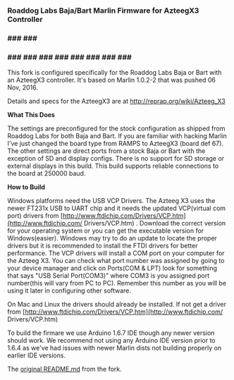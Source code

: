 ### Roaddog Labs Baja/Bart Marlin Firmware for AzteegX3 Controller
### 
### ### ### ### 
### ### ### ### ### ### ### ### ### ### 
This fork is configured specifically for the Roaddog Labs Baja or Bart
with an AzteegX3 controller.  It's based on Marlin 1.0.2-2 that was
pushed 06 Nov, 2016.

Details and specs for the AzteegX3 are at
http://reprap.org/wiki/Azteeg_X3

__What This Does__

The settings are preconfigured for the stock configuration as shipped
from Roaddog Labs for both Baja and Bart.  If you are familiar with
hacking Marlin I've just changed the board type from RAMPS to AzteegX3
(board def 67).  The other settings are direct ports from a stock Baja
or Bart with the exception of SD and display configs.  There is no
support for SD storage or external displays in this build.  This build supports reliable connections to the board at 250000 baud.


__How to Build__

Windows platforms need the USB VCP Drivers.  The Azteeg X3 uses the
newer FT231x USB to UART chip and it needs the updated VCP(virtual com
port) drivers from
[http://www.ftdichip.com/Drivers/VCP.htm](http://www.ftdichip.com/
Drivers/VCP.htm) . Download the correct version for your operating
system or you can get the executable version for Windows(easier).
Windows may try to do an update to locate the proper drivers but it is
recommended to install the FTDI drivers for better performance. The VCP
drivers will install a COM port on your computer for the Azteeg X3.  You
can check what port number was assigned by going to your device manager
and click on Ports(COM & LPT) look for something that says "USB Serial
Port(COM3)" where COM3 is you assigned port number(this will vary from
PC to PC). Remember this number as you will be using it later in
configuring other software.

On Mac and Linux the drivers should already be installed.  If not get a
driver from
[http://www.ftdichip.com/Drivers/VCP.htm](http://www.ftdichip.com/
Drivers/VCP.htm)

To build the firmare we use Arduino 1.6.7 IDE though any newer version should work.  We recommend not using any Arduino IDE version prior to 1.6.4 as we've had issues with newer Marlin dists not building properly on earlier IDE versions.





The [original README.md](Orig_README.md) from the fork.
